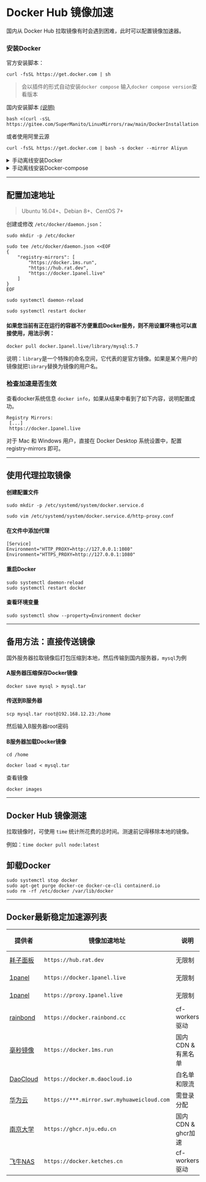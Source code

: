 # Docker Hub 镜像加速

国内从 Docker Hub 拉取镜像有时会遇到困难，此时可以配置镜像加速器。


### 安装Docker
官方安装脚本：

```
curl -fsSL https://get.docker.com | sh
```
>会以插件的形式自动安装`docker compose`    输入`docker compose version`查看版本

国内安装脚本  [(说明)](https://linuxmirrors.cn/other/)

```
bash <(curl -sSL https://gitee.com/SuperManito/LinuxMirrors/raw/main/DockerInstallation.sh)
```

或者使用阿里云源
```
curl -fsSL https://get.docker.com | bash -s docker --mirror Aliyun
```


<details>
  <summary>手动离线安装Docker</summary>
  
####  下载 Docker:

[官方文件下载地址——下载后上传到root目录](https://download.docker.com/linux/static/stable/x86_64/)

[清华大学下载地址](https://mirrors.tuna.tsinghua.edu.cn/docker-ce/)

```
tar xzvf docker-26.1.3.tgz     # 替换版本号
sudo mv docker/* /usr/local/bin/
```
#### 创建 Docker 服务文件
```
sudo vim /etc/systemd/system/docker.service
```
添加以下内容
```
[Unit]
Description=Docker Application Container Engine
After=network-online.target firewalld.service
Wants=network-online.target

[Service]
Type=notify
ExecStart=/usr/local/bin/dockerd
ExecReload=/bin/kill -s HUP $MAINPID
Restart=always
RestartSec=2
StartLimitBurst=3
StartLimitInterval=60s
LimitNOFILE=infinity
LimitNPROC=infinity
LimitCORE=infinity
Delegate=yes
KillMode=process

[Install]
WantedBy=multi-user.target
```

#### 启动并启用 Docker 服务
```
sudo chmod +x /etc/systemd/system/docker.service
sudo systemctl daemon-reload
sudo systemctl start docker
sudo systemctl enable docker.service
```
#### 查看版本
```
docker -v
```




</details>


<details>
  <summary>手动离线安装Docker-compose</summary>
  

### 国内环境手动安装Docker-compose

[点这里手动下载文件](https://github.com/docker/compose/releases) 上传到服务器的`/usr/local/bin`目录

重命名为docker-compose
```
sudo cp docker-compose-linux-x86_64 /usr/local/bin/docker-compose
```
增加执行权限
```
chmod +x /usr/local/bin/docker-compose
```
验证安装
```
docker-compose --version
```

###  注意：
由于是以二进制文件安装的`docker-compose`，所以运行命令有所变化，运行示例
```
docker-compose up -d
```

区别在于中间的`-`，官方安装脚本是以插件形式安装的`docker-compose`，所以中间不需要`-`



---

</details>




---
## 配置加速地址

> Ubuntu 16.04+、Debian 8+、CentOS 7+

创建或修改 `/etc/docker/daemon.json`：

```
sudo mkdir -p /etc/docker
```
```
sudo tee /etc/docker/daemon.json <<EOF
{
    "registry-mirrors": [
        "https://docker.1ms.run",
        "https://hub.rat.dev",
        "https://docker.1panel.live"
    ]
}
EOF
```
```
sudo systemctl daemon-reload
```
```
sudo systemctl restart docker
```


#### 如果您当前有正在运行的容器不方便重启Docker服务，则不用设置环境也可以直接使用，用法示例：
```
docker pull docker.1panel.live/library/mysql:5.7
```
说明：`library`是一个特殊的命名空间，它代表的是官方镜像。如果是某个用户的镜像就把`library`替换为镜像的用户名。


### 检查加速是否生效

查看docker系统信息 `docker info`，如果从结果中看到了如下内容，说明配置成功。

```console
Registry Mirrors:
 [...]
 https://docker.1panel.live
```

对于 Mac 和 Windows 用户，直接在 Docker Desktop 系统设置中，配置 registry-mirrors 即可。

---
## 使用代理拉取镜像

#### 创建配置文件
```
sudo mkdir -p /etc/systemd/system/docker.service.d
```
```
sudo vim /etc/systemd/system/docker.service.d/http-proxy.conf
```
#### 在文件中添加代理
```
[Service]
Environment="HTTP_PROXY=http://127.0.0.1:1080"
Environment="HTTPS_PROXY=http://127.0.0.1:1080"
```
#### 重启Docker
```
sudo systemctl daemon-reload
sudo systemctl restart docker
```
#### 查看环境变量
```
sudo systemctl show --property=Environment docker
```
---
## 备用方法：直接传送镜像
国外服务器拉取镜像后打包压缩到本地，然后传输到国内服务器，`mysql`为例
#### A服务器压缩保存Docker镜像
```
docker save mysql > mysql.tar
```
#### 传送到B服务器
```
scp mysql.tar root@192.168.12.23:/home
```
然后输入B服务器root密码

#### B服务器加载Docker镜像

```
cd /home
```

```
docker load < mysql.tar
```
查看镜像
```
docker images
```
---

## Docker Hub 镜像测速

拉取镜像时，可使用 `time` 统计所花费的总时间。测速前记得移除本地的镜像。

例如：`time docker pull node:latest`

## 卸载Docker
```
sudo systemctl stop docker
sudo apt-get purge docker-ce docker-ce-cli containerd.io
sudo rm -rf /etc/docker /var/lib/docker
```

---
## Docker最新稳定加速源列表

提供者 | 镜像加速地址 | 说明 | 加速类型
--- | --- | --- | ---
[耗子面板](https://hub.rat.dev/) | `https://hub.rat.dev` | 无限制 | Docker Hub
[1panel](https://1panel.cn/docs/user_manual/containers/setting/) | `https://docker.1panel.live` | 无限制 | Docker Hub
[1panel](https://1panel.cn/docs/user_manual/containers/setting/) | `https://proxy.1panel.live` | 无限制 | Docker Hub
[rainbond](https://docker.rainbond.cc) | `https://docker.rainbond.cc` | cf-workers驱动 | Docker Hub
[毫秒镜像](https://docker.1ms.run) | `https://docker.1ms.run` | 国内CDN & 有黑名单 | Docker Hub
[DaoCloud](https://github.com/DaoCloud/public-image-mirror) | `https://docker.m.daocloud.io` |白名单和限流 | Docker Hub
[华为云](https://console.huaweicloud.com/swr/#/swr/dashboard) | `https://***.mirror.swr.myhuaweicloud.com` | 需登录分配 | Docker Hub
[南京大学](https://doc.nju.edu.cn/) | `https://ghcr.nju.edu.cn` | 国内CDN & ghcr加速 | ghcr.io
[飞牛NAS](https://www.fnnas.com/) | `https://docker.ketches.cn` | cf-workers驱动 | Docker Hub

